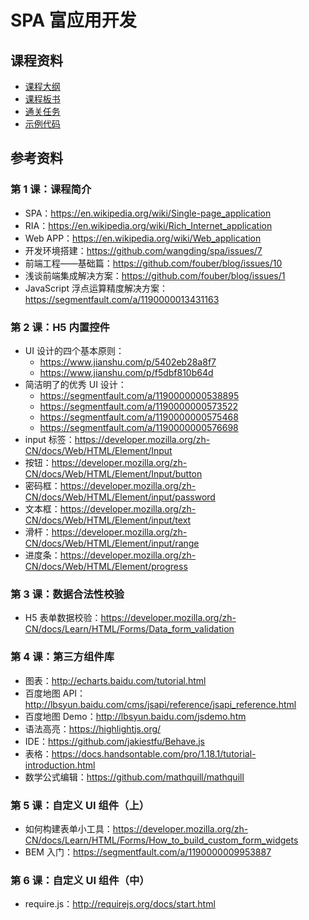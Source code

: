 # SPA 富应用开发

## 课程资料

- [课程大纲](http://naotu.baidu.com/file/529af44e87eb1ed5566b54b2f23771c0)
- [课程板书](./ppt)
- [通关任务](task.md)  
- [示例代码](https://spa.wangding.in)

## 参考资料

### 第 1 课：课程简介

- SPA：https://en.wikipedia.org/wiki/Single-page_application
- RIA：https://en.wikipedia.org/wiki/Rich_Internet_application
- Web APP：https://en.wikipedia.org/wiki/Web_application
- 开发环境搭建：https://github.com/wangding/spa/issues/7
- 前端工程——基础篇：https://github.com/fouber/blog/issues/10
- 浅谈前端集成解决方案：https://github.com/fouber/blog/issues/1
- JavaScript 浮点运算精度解决方案：https://segmentfault.com/a/1190000013431163

### 第 2 课：H5 内置控件

- UI 设计的四个基本原则：
  - https://www.jianshu.com/p/5402eb28a8f7
  - https://www.jianshu.com/p/f5dbf810b64d
- 简洁明了的优秀 UI 设计：
  - https://segmentfault.com/a/1190000000538895
  - https://segmentfault.com/a/1190000000573522
  - https://segmentfault.com/a/1190000000575468
  - https://segmentfault.com/a/1190000000576698
- input 标签：https://developer.mozilla.org/zh-CN/docs/Web/HTML/Element/Input
- 按钮：https://developer.mozilla.org/zh-CN/docs/Web/HTML/Element/Input/button
- 密码框：https://developer.mozilla.org/zh-CN/docs/Web/HTML/Element/input/password
- 文本框：https://developer.mozilla.org/zh-CN/docs/Web/HTML/Element/input/text
- 滑杆：https://developer.mozilla.org/zh-CN/docs/Web/HTML/Element/input/range
- 进度条：https://developer.mozilla.org/zh-CN/docs/Web/HTML/Element/progress

### 第 3 课：数据合法性校验

- H5 表单数据校验：https://developer.mozilla.org/zh-CN/docs/Learn/HTML/Forms/Data_form_validation

### 第 4 课：第三方组件库

- 图表：http://echarts.baidu.com/tutorial.html
- 百度地图 API：http://lbsyun.baidu.com/cms/jsapi/reference/jsapi_reference.html
- 百度地图 Demo：http://lbsyun.baidu.com/jsdemo.htm
- 语法高亮：https://highlightjs.org/
- IDE：https://github.com/jakiestfu/Behave.js
- 表格：https://docs.handsontable.com/pro/1.18.1/tutorial-introduction.html
- 数学公式编辑：https://github.com/mathquill/mathquill

### 第 5 课：自定义 UI 组件（上）

- 如何构建表单小工具：https://developer.mozilla.org/zh-CN/docs/Learn/HTML/Forms/How_to_build_custom_form_widgets
- BEM 入门：https://segmentfault.com/a/1190000009953887

### 第 6 课：自定义 UI 组件（中）

- require.js：http://requirejs.org/docs/start.html

